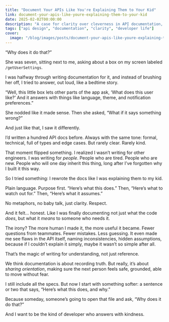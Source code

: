 ```yaml
---
title: "Document Your APIs Like You're Explaining Them to Your Kid"
link: document-your-apis-like-youre-explaining-them-to-your-kid
date: 2025-02-02T00:00:00
description: "A case for clarity over cleverness in API documentation, because your future self deserves kindness."
tags: ["api design", "documentation", "clarity", "developer life"]
cover:
  image: "/blog/images/posts/document-your-apis-like-youre-explaining-them-to-your-kid.png"
---
```

“Why does it do that?”

She was seven, sitting next to me, asking about a box on my screen labeled `/getUserSettings`.

I was halfway through writing documentation for it, and instead of brushing her off, I tried to answer, out loud, like a bedtime story.

“Well, this little box lets other parts of the app ask, ‘What does this user like?’ And it answers with things like language, theme, and notification preferences.”

She nodded like it made sense. Then she asked, “What if it says something wrong?”

And just like that, I saw it differently.

I’d written a hundred API docs before. Always with the same tone: formal, technical, full of types and edge cases. But rarely clear. Rarely kind.

That moment flipped something. I realized I wasn’t writing for other engineers. I was writing for *people*. People who are tired. People who are new. People who will one day inherit this thing, long after I’ve forgotten why I built it this way.

So I tried something: I rewrote the docs like I was explaining them to my kid.

Plain language. Purpose first. “Here’s what this does.” Then, “Here’s what to watch out for.” Then, “Here’s what it assumes.”

No metaphors, no baby talk, just clarity. Respect.

And it felt... honest. Like I was finally documenting not just what the code *does*, but what it *means* to someone who needs it.

The irony? The more human I made it, the more useful it became. Fewer questions from teammates. Fewer mistakes. Less guessing. It even made me see flaws in the API itself, naming inconsistencies, hidden assumptions, because if I couldn’t explain it simply, maybe it wasn’t so simple after all.

That’s the magic of writing for understanding, not just reference.

We think documentation is about recording truth. But really, it’s about *sharing orientation*, making sure the next person feels safe, grounded, able to move without fear.

I still include all the specs. But now I start with something softer: a sentence or two that says, “Here’s what this does, and why.”

Because someday, someone’s going to open that file and ask, “Why does it do that?”

And I want to be the kind of developer who answers with kindness.